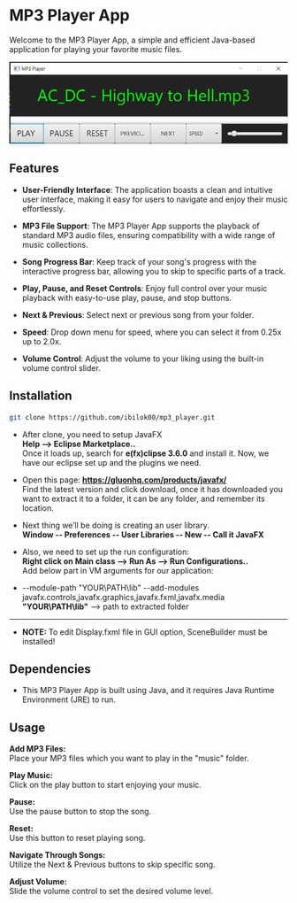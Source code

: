 # MP3 Player App

Welcome to the MP3 Player App, a simple and efficient Java-based application for playing your favorite music files.

![MP3 Player Photo](/AppPhoto.png)

## Features

- **User-Friendly Interface**: The application boasts a clean and intuitive user interface, making it easy for users to navigate and enjoy their music effortlessly.

- **MP3 File Support**: The MP3 Player App supports the playback of standard MP3 audio files, ensuring compatibility with a wide range of music collections.

- **Song Progress Bar**: Keep track of your song's progress with the interactive progress bar, allowing you to skip to specific parts of a track.

- **Play, Pause, and Reset Controls**: Enjoy full control over your music playback with easy-to-use play, pause, and stop buttons.

- **Next & Previous**: Select next or previous song from your folder.

- **Speed**: Drop down menu for speed, where you can select it from 0.25x up to 2.0x.

- **Volume Control**: Adjust the volume to your liking using the built-in volume control slider.


## Installation

```bash
git clone https://github.com/ibilok00/mp3_player.git
```

- After clone, you need to setup JavaFX\
**Help --> Eclipse Marketplace..**\
Once it loads up, search for **e(fx)clipse 3.6.0** and install it.
Now, we have our eclipse set up and the plugins we need.

- Open this page: **https://gluonhq.com/products/javafx/** \
Find the latest version  and click download, once it has downloaded you want to extract it to a folder, it can be any folder, and remember its location.

- Next thing we’ll be doing is creating an user library.\
**Window -- Preferences -- User Libraries -- New -- Call it JavaFX**

- Also, we need to set up the run configuration:\
**Right click on Main class --> Run As --> Run Configurations..**\
Add below part in VM arguments for our application:

- --module-path "YOUR\PATH\lib" --add-modules javafx.controls,javafx.graphics,javafx.fxml,javafx.media\
**"YOUR\PATH\lib"** --> path to extracted folder

---
- **NOTE:** To edit Display.fxml file in GUI option, SceneBuilder must be installed! 

## Dependencies
- This MP3 Player App is built using Java, and it requires Java Runtime Environment (JRE) to run.

## Usage

**Add MP3 Files:**\
Place your MP3 files which you want to play in the "music" folder.

**Play Music:**\
Click on the play button to start enjoying your music.

**Pause:**\
Use the pause button to stop the song.

**Reset:**\
Use this button to reset playing song.

**Navigate Through Songs:**\
Utilize the Next & Previous buttons to skip specific song.

**Adjust Volume:**\
Slide the volume control to set the desired volume level.